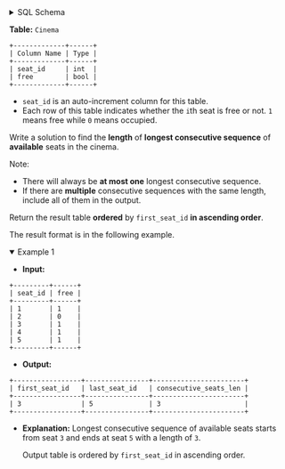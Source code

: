 <details>
<summary> SQL Schema</summary>

```sql
DROP TABLE IF EXISTS Cinema;

CREATE TABLE IF NOT EXISTS
  Cinema (seat_id INT PRIMARY KEY AUTO_INCREMENT, free BOOLEAN);

INSERT INTO
  Cinema (seat_id, free)
VALUES
  ('1', '1'),
  ('2', '0'),
  ('3', '1'),
  ('4', '1'),
  ('5', '1');
```

</details>

**Table:** `Cinema`

```
+-------------+------+
| Column Name | Type |
+-------------+------+
| seat_id     | int  |
| free        | bool |
+-------------+------+
```

- `seat_id` is an auto-increment column for this table.
- Each row of this table indicates whether the `i`th seat is free or not. `1` means free while `0` means occupied.

Write a solution to find the **length** of **longest consecutive sequence** of **available** seats in the cinema.

Note:

- There will always be **at most one** longest consecutive sequence.
- If there are **multiple** consecutive sequences with the same length, include all of them in the output.

Return the result table **ordered** by `first_seat_id` **in ascending order**.

The result format is in the following example.

<details open>
<summary> Example 1</summary>

- **Input:** 

```
+---------+------+
| seat_id | free |
+---------+------+
| 1       | 1    |
| 2       | 0    |
| 3       | 1    |
| 4       | 1    |
| 5       | 1    |
+---------+------+
```

- **Output:** 

```
+-----------------+----------------+-----------------------+
| first_seat_id   | last_seat_id   | consecutive_seats_len |
+-----------------+----------------+-----------------------+
| 3               | 5              | 3                     |
+-----------------+----------------+-----------------------+
```

- **Explanation:** Longest consecutive sequence of available seats starts from seat `3` and ends at seat `5` with a length of `3`.

  Output table is ordered by `first_seat_id` in ascending order.

</details>

